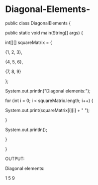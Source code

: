 # Diagonal-Elements-
public class DiagonalElements {

public static void main(String[] args) {

int[][] squareMatrix = {

{1, 2, 3},

{4, 5, 6},

{7, 8, 9}

};

System.out.println("Diagonal elements:");

for (int i = 0; i < squareMatrix.length; i++) {

System.out.print(squareMatrix[i][i] + " ");

}

System.out.println();

}

}

OUTPUT:

Diagonal elements:

1 5 9
